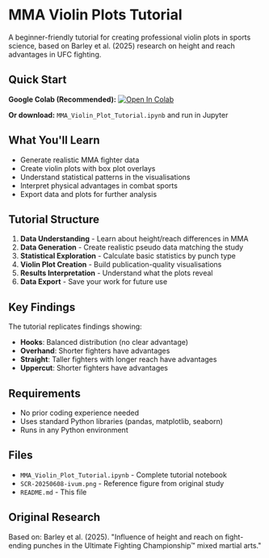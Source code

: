 # MMA Violin Plots Tutorial

A beginner-friendly tutorial for creating professional violin plots in sports science, based on Barley et al. (2025) research on height and reach advantages in UFC fighting.

## Quick Start

**Google Colab (Recommended):**
[![Open In Colab](https://colab.research.google.com/assets/colab-badge.svg)](https://colab.research.google.com/github/hareshsuppiah/Sport-Science-Snag-Coding-Tutorials/blob/main/MMA-Violin-Plots/MMA_Violin_Plot_Tutorial.ipynb)

**Or download:** `MMA_Violin_Plot_Tutorial.ipynb` and run in Jupyter

## What You'll Learn

- Generate realistic MMA fighter data
- Create violin plots with box plot overlays  
- Understand statistical patterns in the visualisations
- Interpret physical advantages in combat sports
- Export data and plots for further analysis

## Tutorial Structure

1. **Data Understanding** - Learn about height/reach differences in MMA
2. **Data Generation** - Create realistic pseudo data matching the study
3. **Statistical Exploration** - Calculate basic statistics by punch type
4. **Violin Plot Creation** - Build publication-quality visualisations
5. **Results Interpretation** - Understand what the plots reveal
6. **Data Export** - Save your work for future use

## Key Findings

The tutorial replicates findings showing:
- **Hooks**: Balanced distribution (no clear advantage)
- **Overhand**: Shorter fighters have advantages
- **Straight**: Taller fighters with longer reach have advantages  
- **Uppercut**: Shorter fighters have advantages

## Requirements

- No prior coding experience needed
- Uses standard Python libraries (pandas, matplotlib, seaborn)
- Runs in any Python environment

## Files

- `MMA_Violin_Plot_Tutorial.ipynb` - Complete tutorial notebook
- `SCR-20250608-ivum.png` - Reference figure from original study
- `README.md` - This file

## Original Research

Based on: Barley et al. (2025). "Influence of height and reach on fight-ending punches in the Ultimate Fighting Championship™ mixed martial arts."